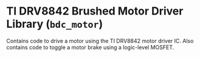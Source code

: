 # TI DRV8842 Brushed Motor Driver Library (`bdc_motor`)

Contains code to drive a motor using the TI DRV8842 motor driver IC. Also contains code to toggle a motor brake using a logic-level MOSFET.
